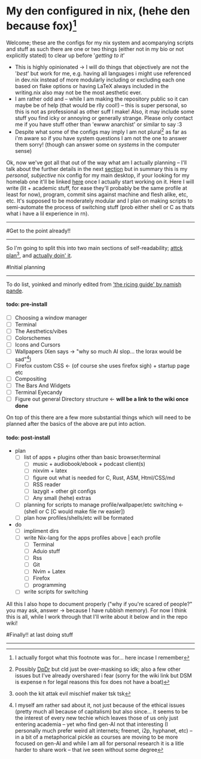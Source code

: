 # My den configured in nix, (hehe den because fox)[^1]

Welcome; these are the configs for my nix system and acompanying scripts and stuff as such there are one or two things (either not in my bio or not explicitly stated) to clear up before '_getting to it_'

 - This is highly opinionated -> I will do things that objectively are not the '_best_' but work for me, e.g. having all languages i might use referenced in dev.nix instead of more
   modularly including or excluding each one based on flake options or having LaTeX always included in the writing.nix also may not be the most aesthetic ever.
 - I am rather odd and – while I am making the repository public so it can maybe be of help (that would be rlly cool!) – this is super personal, so this is not as professional as
   other suff I make! Also, it may include some stuff you find icky or annoying or generally strange. Please only contact me if you have stuff other than 'ewww anarchist' or similar
   to say :3
 - Despite what some of the configs may imply I am not plural[^2] as far as i'm aware so if you have system questions I am not the one to answer them sorry! (though can answer some
   on _systems_ in the computer sense)

Ok, now we've got all that out of the way what am I actually planning – I'll talk about the further details in the next [section](#get-to-the-point-already!!) but in summary this is my _personal, subjective_ nix config for my main desktop, if your looking for my homelab one it'll be linked [here](#) once I actually start working on it. Here I will write (lit + academic stuff, for ease they'll probably be the same profile at least for now), program, commit sins against machine and flesh alike, etc, etc. It's supposed to be moderately modular and I plan on making scripts to semi-automate the process of switching stuff (prob either shell or C as thats what i have a lil experience in rn).  

[^1]: I actually forgot what this footnote was for... here incase I remember 
[^2]: Possibly [DpDr](https://en.wikipedia.org/wiki/Depersonalization-derealization_disorder) but cld just be over-masking so idk; also a few other issues but I've already overshared i fear (sorry for the wiki link but DSM is expense n for legal reasons this fox does not have a boat)
______________________________________________________
#Get to the point already!!
______________________________________________________

So I'm going to split this into two main sections of self-readability; [attck plan](#initial-planning)[^3], and [actually doin' it](#finally!!-at-last-doing-stuff).

[^3]: oooh the kit attak evil mischief maker tsk tsk

#Initial planning
_______________________________________________________

To do list, yoinked and minorly edited from ['the ricing guide' by namish pande](https://namishh.me/blog/ricing/).

#### todo: pre-install

- [ ] Choosing a window manager
- [ ] Terminal
- [ ] The Aesthetics/vibes
- [ ] Colorschemes
- [ ] Icons and Cursors 
- [ ] Wallpapers (Xen says -> "why so much AI slop... the lorax would be sad"[^4])
- [ ] Firefox custom CSS <- (of course she uses firefox sigh) + startup page etc
- [ ] Compositing
- [ ] The Bars And Widgets
- [ ] Terminal Eyecandy
- [ ] Figure out general Directory structure <- **will be a link to the wiki once done**

On top of this there are a few more substantial things which will need to be planned after the basics of the above are put into action. 

#### todo: post-install
- plan
  - [ ] list of apps + plugins other than basic browser/terminal
      - [ ] music + audiobook/ebook + podcast client(s)
      - [ ] nixvim + latex
      - [ ] figure out what is needed for C, Rust, ASM, Html/CSS/md
      - [ ] RSS reader
      - [ ] lazygit + other git configs
      - [ ] Any small (hehe) extras
  - [ ] planning for scripts to manage profile/wallpaper/etc switching <- (shell or C [C would make file rw easier])
  - [ ] plan how profiles/shells/etc will be formated
- do
  -  [ ] impliment dirs
  -  [ ] write Nix-lang for the apps profiles above | each profile
    -  [ ] Terminal
    -  [ ] Aduio stuff
    -  [ ] Rss
    -  [ ] Git
    -  [ ] Nvim + Latex
    -  [ ] Firefox
    -  [ ] programming
  -  [ ] write scripts for switching

All this I also hope to document properly ("why if you're scared of people?" you may ask, answer -> because I have rubbish memory). For now I think this is all, while I work through that I'll write about it below and in the repo wiki!

[^4]: I myself am rather sad about it, not just because of the ethical issues (pretty much all because of capitalism) but also since... it seems to be the interest of every new techie which leaves those of us only just entering academia – yet who find gen-AI not that interesting (I personally much prefer weird alt internets; freenet, i2p, hyphanet, etc) – in a bit of a metaphorical pickle as courses are moving to be more focused on gen-AI and while I am all for personal research it is a litle harder to share work – that ive seen without some degree

#Finally!! at last doing stuff
_______________________________________________________
